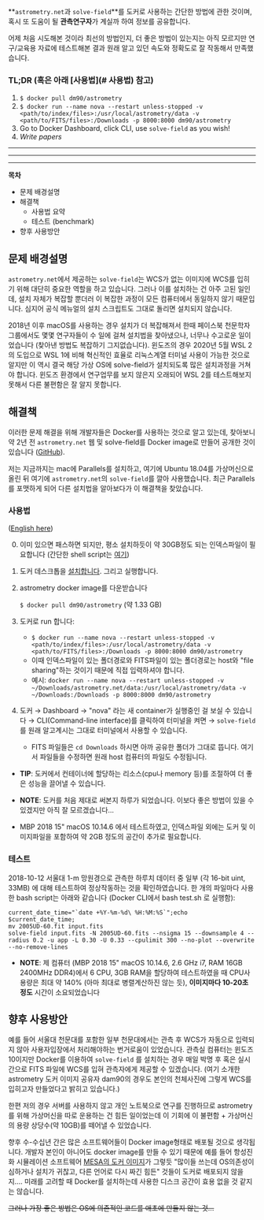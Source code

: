 **``astrometry.net``과 ``solve-field``**를 도커로 사용하는 간단한 방법에 관한 것이며,혹시 또 도움이 될 **관측연구자**가 계실까 하여 정보를 공유합니다.

어제 처음 시도해본 것이라 최선의 방법인지, 더 좋은 방법이 있는지는 아직 모르지만 연구/교육용 자료에 테스트해본 결과 원래 알고 있던 속도와 정확도로 잘 작동해서 만족했습니다.



### TL;DR (혹은 아래 [사용법](# 사용법) 참고)

1. ``$ docker pull dm90/astrometry``
2. ``$ docker run --name nova --restart unless-stopped -v <path/to/index/files>:/usr/local/astrometry/data -v <path/to/FITS/files>:/Downloads -p 8000:8000 dm90/astrometry``
3. Go to Docker Dashboard, click CLI, use ``solve-field`` as you wish!
4. *Write papers*



-----

-----

-----

**목차**

* 문제 배경설명
* 해결책
  * 사용법 요약
  * 테스트 (benchmark)
* 향후 사용방안



## 문제 배경설명

``astrometry.net``에서 제공하는 ``solve-field``는 WCS가 없는 이미지에 WCS를 입히기 위해 대단히 중요한 역할을 하고 있습니다. 그러나 이를 설치하는 건 아주 고된 일인데, 설치 자체가 복잡할 뿐더러 이 복잡한 과정이 모든 컴퓨터에서 동일하지 않기 때문입니다. 심지어 공식 메뉴얼의 설치 스크립트도 그대로 돌리면 설치되지 않습니다.

2018년 이후 macOS를 사용하는 경우 설치가 더 복잡해져서 한때 페이스북 천문학자 그룹에서도 몇몇 연구자들이 수 일에 걸쳐 설치법을 찾아냈으나, 너무나 수고로운 일이었습니다 (찾아낸 방법도 복잡하기 그지없습니다). 윈도즈의 경우 2020년 5월 WSL 2의 도입으로 WSL 1에 비해 혁신적인 효율로 리눅스계열 터미널 사용이 가능한 것으로 알지만 이 역시 결국 해당 가상 OS에 solve-field가 설치되도록 많은 설치과정을 거쳐야 합니다. 윈도즈 환경에서 연구업무를 보지 않은지 오래되어 WSL 2를 테스트해보지 못해서 다른 불편함은 잘 알지 못합니다.



## 해결책

이러한 문제 해결을 위해 개발자들은 Docker를 사용하는 것으로 알고 있는데, 찾아보니 약 2년 전 ``astrometry.net`` 웹 및 solve-field를 Docker image로 만들어 공개한 것이 있습니다 ([GitHub](https://github.com/dam90/astrometry)).

저는 지금까지는 mac에 Parallels를 설치하고, 여기에 Ubuntu 18.04를 가상머신으로 올린 뒤 여기에 ``astrometry.net``의 ``solve-field``를 깔아 사용했습니다. 최근 Parallels를 포맷하게 되어 다른 설치법을 알아보다가 이 해결책을 찾았습니다.



### 사용법 

([English here](https://github.com/ysBach/SNU_AOclass/blob/master/Notebooks/S02_Installing_Astrometry_dot_net.md))

0. 이미 있으면 패스하면 되지만, 평소 설치하듯이 약 30GB정도 되는 인덱스파일이 필요합니다 (간단한 shell script는 [여기](https://github.com/dam90/astrometry/blob/master/index/download_index_files.sh))

1. 도커 데스크톱을 [설치합니다](https://www.docker.com/get-started). 그리고 실행합니다.

2. astrometry docker image를 다운받습니다 

   ``$ docker pull dm90/astrometry`` (약 1.33 GB)

3. 도커로 run 합니다:

   * ``$ docker run --name nova --restart unless-stopped -v <path/to/index/files>:/usr/local/astrometry/data -v <path/to/FITS/files>:/Downloads -p 8000:8000 dm90/astrometry``
   * 이때 인덱스파일이 있는 폴더경로와 FITS파일이 있는 폴더경로는 host와 "file sharing"하는 것이기 때문에 직접 입력하셔야 합니다.
   * 예시: ``docker run --name nova --restart unless-stopped -v ~/Downloads/astrometry.net/data:/usr/local/astrometry/data -v ~/Downloads:/Downloads -p 8000:8000 dm90/astrometry``

4. 도커 → Dashboard → "nova" 라는 새 container가 실행중인 걸 보실 수 있습니다 → CLI(Command-line interface)를 클릭하여 터미널을 켜면 → ``solve-field``를 원래 알고계시는 그대로 터미널에서 사용할 수 있습니다. 

   * FITS 파일들은 ``cd Downloads`` 하시면 아까 공유한 폴더가 그대로 뜹니다. 여기서 파일들을 수정하면 원래 host 컴퓨터의 파일도 수정됩니다.

* **TIP**: 도커에서 컨테이너에 할당하는 리소스(cpu나 memory 등)를 조절하여 더 좋은 성능을 끌어낼 수 있습니다.
* **NOTE**: 도커를 처음 제대로 써본지 하루가 되었습니다. 이보다 좋은 방법이 있을 수 있겠지만 아직 잘 모르겠습니다...

* MBP 2018 15" macOS 10.14.6 에서 테스트하였고, 인덱스파일 외에는 도커 및 이미지파일을 포함하여 약 2GB 정도의 공간이 추가로 필요합니다.



### 테스트

2018-10-12 서울대 1-m 망원경으로 관측한 하루치 데이터 중 일부 (각 16-bit uint, 33MB) 에 대해 테스트하여 정상작동하는 것을 확인하였습니다. 한 개의 파일마다 사용한 bash script는 아래와 같습니다 (Docker CLI에서 bash test.sh 로 실행함):

```
current_date_time="`date +%Y-%m-%d\ %H:%M:%S`";echo $current_date_time;
mv 2005UD-60.fit input.fits
solve-field input.fits -N 2005UD-60.fits --nsigma 15 --downsample 4 --radius 0.2 -u app -L 0.30 -U 0.33 --cpulimit 300 --no-plot --overwrite --no-remove-lines
```

* **NOTE**: 제 컴퓨터 (MBP 2018 15" macOS 10.14.6, 2.6 GHz i7, RAM 16GB 2400MHz DDR4)에서 6 CPU, 3GB RAM을 할당하여 테스트하였을 때 CPU사용량은 최대 약 140% (아마 최대로 병렬계산하진 않는 듯), **이미지마다 10-20초 정도** 시간이 소요되었습니다



## 향후 사용방안

예를 들어 서울대 천문대를 포함한 일부 천문대에서는 관측 후 WCS가 자동으로 입력되지 않아 사용자입장에서 처리해야하는 번거로움이 있었습니다. 관측실 컴퓨터는 윈도즈 10이지만 Docker를 이용하여 ``solve-field`` 를 설치하는 경우 매일 박명 후 혹은 실시간으로 FITS 파일에 WCS를 입혀 관측자에게 제공할 수 있겠습니다. (여기 소개한 astrometry 도커 이미지 공유자 dam90의 경우도 본인의 천체사진에 그렇게 WCS를 입히고자 만들었다고 밝히고 있습니다.)

한편 저의 경우 서버를 사용하지 않고 개인 노트북으로 연구를 진행하므로 astrometry를 위해 가상머신을 따로 운용하는 건 힘든 일이었는데 이 기회에 이 불편함 + 가상머신의 용량 상당수(약 10GB)를 떼어낼 수 있었습니다.

향후 수-수십년 간은 많은 소프트웨어들이 Docker image형태로 배포될 것으로 생각됩니다. 개발자 본인이 아니어도 docker image를 만들 수 있기 때문에 예를 들어 항성진화 시뮬레이션 소프트웨어 [MESA의 도커 이미지](https://github.com/evbauer/MESA-Docker)가 그렇듯 "많이들 쓰는데 OS의존성이 심하거나 설치가 귀찮고, 다른 언어로 다시 짜긴 힘든" 것들이 도커로 배포되지 않을지.... 미래를 고려할 때 Docker를 설치하는데 사용한 디스크 공간이 효용 없을 것 같지는 않습니다.

~~그러나 가장 좋은 방법은 OS에 의존적인 코드를 애초에 만들지 않는 것...~~

